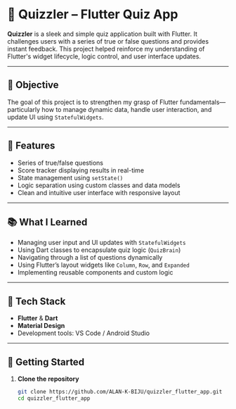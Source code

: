 # 🧠 Quizzler – Flutter Quiz App

**Quizzler** is a sleek and simple quiz application built with Flutter. It challenges users with a series of true or false questions and provides instant feedback. This project helped reinforce my understanding of Flutter's widget lifecycle, logic control, and user interface updates.

---

## 🎯 Objective

The goal of this project is to strengthen my grasp of Flutter fundamentals—particularly how to manage dynamic data, handle user interaction, and update UI using `StatefulWidgets`.

---

## 📱 Features

- Series of true/false questions
- Score tracker displaying results in real-time
- State management using `setState()`
- Logic separation using custom classes and data models
- Clean and intuitive user interface with responsive layout

---

## 📚 What I Learned

- Managing user input and UI updates with `StatefulWidgets`
- Using Dart classes to encapsulate quiz logic (`QuizBrain`)
- Navigating through a list of questions dynamically
- Using Flutter’s layout widgets like `Column`, `Row`, and `Expanded`
- Implementing reusable components and custom logic

---

## 🧪 Tech Stack

- **Flutter** & **Dart**
- **Material Design**
- Development tools: VS Code / Android Studio

---

## 🚀 Getting Started

1. **Clone the repository**

   ```bash
   git clone https://github.com/ALAN-K-BIJU/quizzler_flutter_app.git
   cd quizzler_flutter_app
